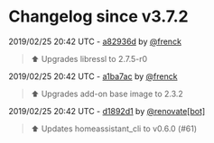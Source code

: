 # Changelog since v3.7.2

2019/02/25 20:42 UTC - [a82936d](https://github.com/hassio-addons/addon-ssh/commit/a82936d5597d193ebe719bd625134943ef8825e1) by [@frenck](https://github.com/frenck)
> :arrow_up: Upgrades libressl to 2.7.5-r0 

2019/02/25 20:42 UTC - [a1ba7ac](https://github.com/hassio-addons/addon-ssh/commit/a1ba7acb95f0fd1ca9bce109a199d8e94053cd92) by [@frenck](https://github.com/frenck)
> :arrow_up: Upgrades add-on base image to 2.3.2 

2019/02/25 20:42 UTC - [d1892d1](https://github.com/hassio-addons/addon-ssh/commit/d1892d15ab63580ede67c363d1fa89dd769ee541) by [@renovate[bot]](https://github.com/apps/renovate)
> :arrow_up: Updates homeassistant_cli to v0.6.0 (#61) 

